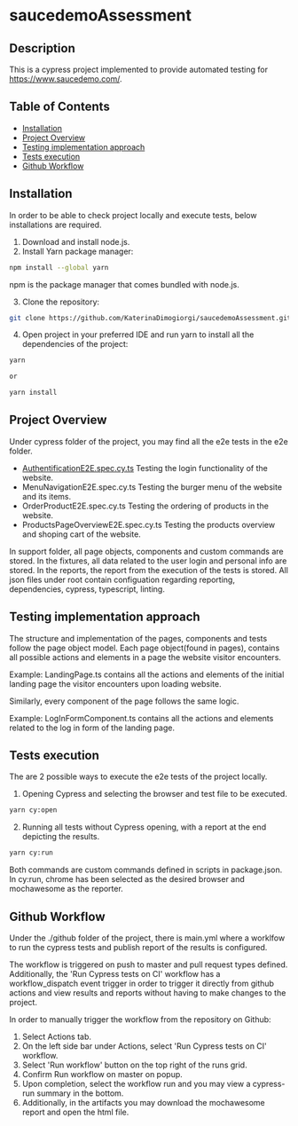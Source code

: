 # saucedemoAssessment

## Description

This is a cypress project implemented to provide automated testing for https://www.saucedemo.com/. 

## Table of Contents 

- [Installation](#installation)
- [Project Overview](#projectoverview)
- [Testing implementation approach](#testingimplementationapproach)
- [Tests execution](#testsexecution)
- [Github Workflow](#githubworkflows)

## Installation

In order to be able to check project locally and execute tests, below installations are required.

1. Download and install node.js.
2. Install Yarn package manager:

```bash
npm install --global yarn
```

npm is the package manager that comes bundled with node.js.

3. Clone the repository:

```bash
git clone https://github.com/KaterinaDimogiorgi/saucedemoAssessment.git
```

4. Open project in your preferred IDE and run yarn to install all the dependencies of the project:

```bash
yarn 

or 

yarn install
```

## Project Overview

Under cypress folder of the project, you may find all the e2e tests in the e2e folder.

- [AuthentificationE2E.spec.cy.ts](../cypress/e2e/AuthentificationE2E.spec.cy.ts)
  Testing the login functionality of the website.
- MenuNavigationE2E.spec.cy.ts
  Testing the burger menu of the website and its items.
- OrderProductE2E.spec.cy.ts
  Testing the ordering of products in the website.
- ProductsPageOverviewE2E.spec.cy.ts
  Testing the products overview and shoping cart of the website.

In support folder, all page objects, components and custom commands are stored.
In the fixtures, all data related to the user login and personal info are stored.
In the reports, the report from the execution of the tests is stored.
All json files under root contain configuation regarding reporting, dependencies, cypress, typescript, linting.

## Testing implementation approach

The structure and implementation of the pages, components and tests follow the page object model.
Each page object(found in pages), contains all possible actions and elements in a page the website visitor encounters.

Example: LandingPage.ts contains all the actions and elements of the initial landing page the visitor encounters upon loading website.

Similarly, every component of the page follows the same logic.

Example: LogInFormComponent.ts contains all the actions and elements related to the log in form of the landing page.

## Tests execution

The are 2 possible ways to execute the e2e tests of the project locally.

1. Opening Cypress and selecting the browser and test file to be executed.

```bash
yarn cy:open
```

2. Running all tests without Cypress opening, with a report at the end depicting the results.

```bash
yarn cy:run
```

Both commands are custom commands defined in scripts in package.json.
In cy:run, chrome has been selected as the desired browser and mochawesome as the reporter.

## Github Workflow

Under the ./github folder of the project, there is main.yml where a worklfow to run the cypress tests and 
publish report of the results is configured. 

The workflow is triggered on push to master and pull request types defined. 
Additionally, the 'Run Cypress tests on CI' workflow has a workflow_dispatch event trigger in order to trigger it directly from github actions
and view results and reports without having to make changes to the project.

In order to manually trigger the workflow from the repository on Github:

1. Select Actions tab.
2. On the left side bar under Actions, select 'Run Cypress tests on CI' workflow. 
3. Select 'Run workflow' button on the top right of the runs grid.
4. Confirm Run workflow on master on popup.
5. Upon completion, select the workflow run and you may view a cypress-run summary in the bottom.
6. Additionally, in the artifacts you may download the mochawesome report and open the html file.
